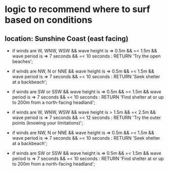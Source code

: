 # logic to recommend where to surf based on conditions

## location: Sunshine Coast (east facing)

- if winds are W, WNW, WSW && wave height is => 0.5m &&  =< 1.5m && wave period is => 7 seconds && =< 10 seconds : RETURN 'Try the open beaches';
- if winds are NW, N or NNE && wave height is => 0.5m && =< 1.5m && wave period is => 7 seconds && =< 10 seconds : RETURN 'Seek shelter at a backbeach';
- if winds are SW or SSW && wave height is => 0.5m && =< 1.5m && wave period is => 7 seconds && =< 10 seconds : RETURN 'Find shelter at or up to 200m from a north-facing headland';

- if winds are W, WNW, WSW && wave height is > 1.5m &&  =< 2.5m && wave period is => 7 seconds && =< 12 seconds : RETURN 'Try the outer points (knowing your limitations)';
- if winds are NW, N or NNE && wave height is => 0.5m && =< 1.5m && wave period is => 7 seconds && =< 10 seconds : RETURN 'Seek shelter at a backbeach';
- if winds are SW or SSW && wave height is => 0.5m && =< 1.5m && wave period is => 7 seconds && =< 10 seconds : RETURN 'Find shelter at or up to 200m from a north-facing headland';

